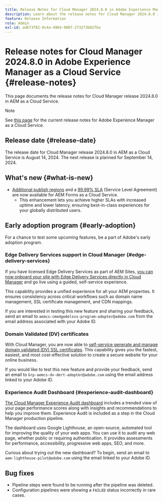 ```yaml
---
title: Release Notes for Cloud Manager 2024.8.0 in Adobe Experience Manager as a Cloud Service
description: Learn about the release notes for Cloud Manager 2024.8.0 in AEM as a Cloud Service.
feature: Release Information
role: Admin
exl-id: ad673f82-8c4a-4904-9007-273273b82fba
---
```

# Release notes for Cloud Manager 2024.8.0 in Adobe Experience Manager as a Cloud Service {#release-notes}

This page documents the release notes for Cloud Manager release 2024.8.0 in AEM as a Cloud Service.

>[!NOTE]
>
>See [this page](/help/release-notes/release-notes-cloud/release-notes-current.md) for the current release notes for Adobe Experience Manager as a Cloud Service.

## Release date {#release-date}

The release date for Cloud Manager release 2024.8.0 in AEM as a Cloud Service is August 14, 2024. The next release is planned for September 14, 2024.

## What's new {#what-is-new}

* [Additional publish regions](/help/operations/additional-publish-regions.md) and a [99.99% SLA](/help/implementing/cloud-manager/getting-access-to-aem-in-cloud/creating-production-programs.md#sla) (Service Level Agreement) are now available for AEM Forms as a Cloud Service.
  * This enhancement lets you achieve higher SLAs with increased uptime and lower latency, ensuring best-in-class experiences for your globally distributed users.

## Early adoption program {#early-adoption}

For a chance to test some upcoming features, be a part of Adobe's early adoption program.

### Edge Delivery Services support in Cloud Manager {#edge-delivery-services}

If you have licensed Edge Delivery Services as part of AEM Sites, [you can now onboard your site with Edge Delivery Services directly in Cloud Manager](/help/implementing/cloud-manager/edge-delivery/introduction-to-edge-delivery-services.md) and go live using a guided, self-service experience.

This capability provides a unified experience for all your AEM properties. It ensures consistency across critical workflows such as domain name management, SSL certificate management, and CDN mappings.

If you are interested in testing this new feature and sharing your feedback, send an email to `aemcs-cmedgedelsvs-program-adopter@adobe.com` from the email address associated with your Adobe ID. 

### Domain Validated (DV) certificates

With Cloud Manager, you are now able to [self-service generate and manage domain validated (DV) SSL certificates](/help/implementing/cloud-manager/managing-ssl-certifications/add-ssl-certificate.md). This capability gives you the fastest, easiest, and most cost-effective solution to create a secure website for your online business.

If you would like to test this new feature and provide your feedback, send an email to `Grp-aemcs-dv-dert-adopter@adobe.com` using the email address linked to your Adobe ID.

### Experience Audit Dashboard {#experience-audit-dashboard}

[The Cloud Manager Experience Audit dashboard](/help/implementing/cloud-manager/experience-audit-dashboard.md) includes a trended view of your page performance scores along with insights and recommendations to help you improve them. Experience Audit is included as a step in the Cloud Manager production pipeline.

The dashboard uses Google Lighthouse, an open-source, automated tool for improving the quality of your web apps. You can use it to audit any web page, whether public or requiring authentication. It provides assessments for performance, accessibility, progressive web apps, SEO, and more.

Curious about trying out the new dashboard? To begin, send an email to `aem-lighthouse-pilot@adobe.com` using the email linked to your Adobe ID.

## Bug fixes

* Pipeline steps were found to be running after the pipeline was deleted.
* Configuration pipelines were showing a `FAILED` status incorrectly in rare cases.

